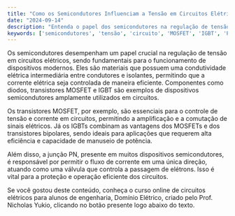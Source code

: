 ```yaml
---
title: "Como os Semicondutores Influenciam a Tensão em Circuitos Elétricos?"
date: "2024-09-14"
description: "Entenda o papel dos semicondutores na regulação de tensão em circuitos elétricos e sua importância em aplicações práticas."
keywords: ['semicondutores', 'tensão', 'circuito', 'MOSFET', 'IGBT', 'PN', 'HEMT']
---
```


Os semicondutores desempenham um papel crucial na regulação de tensão em circuitos elétricos, sendo fundamentais para o funcionamento de dispositivos modernos. Eles são materiais que possuem uma condutividade elétrica intermediária entre condutores e isolantes, permitindo que a corrente elétrica seja controlada de maneira eficiente. Componentes como diodos, transistores MOSFET e IGBT são exemplos de dispositivos semicondutores amplamente utilizados em circuitos.

Os transistores MOSFET, por exemplo, são essenciais para o controle de tensão e corrente em circuitos, permitindo a amplificação e a comutação de sinais elétricos. Já os IGBTs combinam as vantagens dos MOSFETs e dos transistores bipolares, sendo ideais para aplicações que requerem alta eficiência e capacidade de manuseio de potência.

Além disso, a junção PN, presente em muitos dispositivos semicondutores, é responsável por permitir o fluxo de corrente em uma única direção, atuando como uma válvula que controla a passagem de elétrons. Isso é vital para a proteção e operação eficiente dos circuitos.

Se você gostou deste conteúdo, conheça o curso online de circuitos elétricos para alunos de engenharia, Domínio Elétrico, criado pelo Prof. Nicholas Yukio, clicando no botão presente logo abaixo do texto.